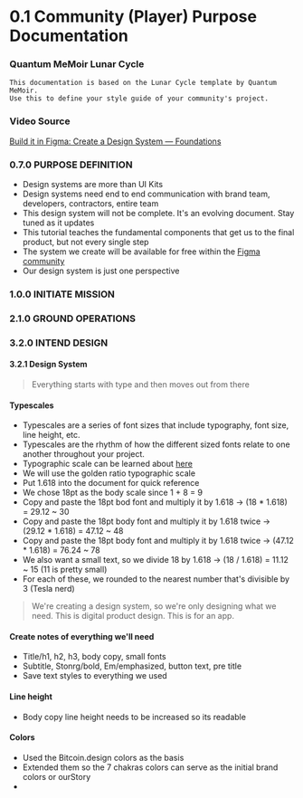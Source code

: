 # 0.1 Community (Player) Purpose Documentation
### Quantum MeMoir Lunar Cycle
```
This documentation is based on the Lunar Cycle template by Quantum MeMoir. 
Use this to define your style guide of your community's project. 
```
### Video Source
[Build it in Figma: Create a Design System — Foundations](https://youtu.be/EK-pHkc5EL4)

### 0.7.0 PURPOSE DEFINITION
- Design systems are more than UI Kits
- Design systems need end to end communication with brand team, developers, contractors, entire team
- This design system will not be complete. It's an evolving document. Stay tuned as it updates
- This tutorial teaches the fundamental components that get us to the final product, but not every single step
- The system we create will be available for free within the [Figma community](https://www.figma.com/community)
- Our design system is just one perspective

### 1.0.0 INITIATE MISSION

### 2.1.0 GROUND OPERATIONS

### 3.2.0 INTEND DESIGN
#### 3.2.1 Design System
> Everything starts with type and then moves out from there
#### Typescales
- Typescales are a series of font sizes that include typography, font size, line height, etc.
- Typescales are the rhythm of how the different sized fonts relate to one another throughout your project.
- Typographic scale can be learned about [here](https://spencermortensen.com/articles/typographic-scale/)
- We will use the golden ratio typographic scale
- Put 1.618 into the document for quick reference
- We chose 18pt as the body scale since 1 + 8 = 9
- Copy and paste the 18pt bod font and multiply it by 1.618 -> (18 * 1.618) = 29.12 ~ 30
- Copy and paste the 18pt body font and multiply it by 1.618 twice -> (29.12 * 1.618) = 47.12 ~ 48
- Copy and paste the 18pt body font and multiply it by 1.618 twice -> (47.12 * 1.618) = 76.24 ~ 78
- We also want a small text, so we divide 18 by 1.618 -> (18 / 1.618) = 11.12 ~ 15 (11 is pretty small)
- For each of these, we rounded to the nearest number that's divisible by 3 (Tesla nerd)

> We're creating a design system, so we're only designing what we need. This is digital product design. This is for an app.

#### Create notes of everything we'll need
- Title/h1, h2, h3, body copy, small fonts
- Subtitle, Stonrg/bold, Em/emphasized, button text, pre title
- Save text styles to everything we used

#### Line height
- Body copy line height needs to be increased so its readable

#### Colors
- Used the Bitcoin.design colors as the basis
- Extended them so the 7 chakras colors can serve as the initial brand colors or ourStory
- 

